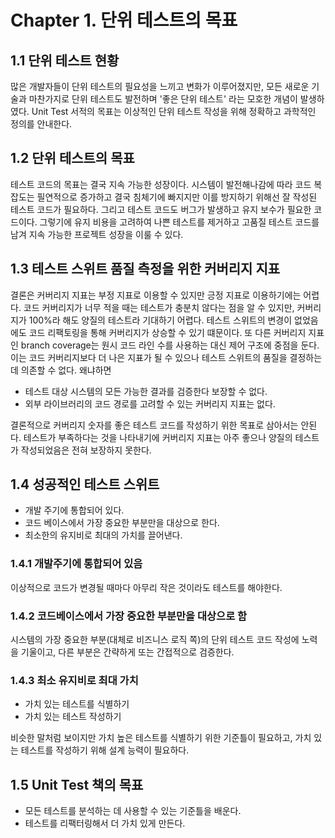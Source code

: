 ﻿# Chapter 1. 단위 테스트의 목표
## 1.1 단위 테스트 현황
많은 개발자들이 단위 테스트의 필요성을 느끼고 변화가 이루어졌지만, 모든 새로운 기술과 마찬가지로 단위 테스트도 발전하며 '좋은 단위 테스트' 라는 모호한 개념이 발생하였다. Unit Test 서적의 목표는 이상적인 단위 테스트 작성을 위해 정확하고 과학적인 정의를 안내한다.

## 1.2 단위 테스트의 목표
테스트 코드의 목표는 결국 지속 가능한 성장이다. 시스템이 발전해나감에 따라 코드 복잡도는 필연적으로 증가하고 결국 침체기에 빠지지만 이를 방지하기 위해선 잘 작성된 테스트 코드가 필요하다. 그리고 테스트 코드도 버그가 발생하고 유지 보수가 필요한 코드이다. 그렇기에 유지 비용을 고려하여 나쁜 테스트를 제거하고 고품질 테스트 코드를 남겨 지속 가능한 프로젝트 성장을 이룰 수 있다.
## 1.3 테스트 스위트 품질 측정을 위한 커버리지 지표
결론은 커버리지 지표는 부정 지표로 이용할 수 있지만 긍정 지표로 이용하기에는 어렵다. 코드 커버리지가 너무 적을 때는 테스트가 충분치 않다는 점을 알 수 있지만, 커버리지가 100%라 해도 양질의 테스트라 기대하기 어렵다. 테스트 스위트의 변경이 없었음에도 코드 리팩토링을 통해 커버리지가 상승할 수 있기 떄문이다. 또 다른 커버리지 지표인 branch coverage는 원시 코드 라인 수를 사용하는 대신 제어 구조에 중점을 둔다. 이는 코드 커버리지보다 더 나은 지표가 될 수 있으나 테스트 스위트의 품질을 결정하는데 의존할 수 없다. 왜냐하면 
- 테스트 대상 시스템의 모든 가능한 결과를 검증한다 보장할 수 없다.
- 외부 라이브러리의 코드 경로를 고려할 수 있는 커버리지 지표는 없다. 

결론적으로 커버리지 숫자를 좋은 테스트 코드를 작성하기 위한 목표로 삼아서는 안된다. 테스트가 부족하다는 것을 나타내기에 커버리지 지표는 아주 좋으나 양질의 테스트가 작성되었음은 전혀 보장하지 못한다.
## 1.4 성공적인 테스트 스위트
- 개발 주기에 통합되어 있다.
- 코드 베이스에서 가장 중요한 부분만을 대상으로 한다.
- 최소한의 유지비로 최대의 가치를 끌어낸다.
### 1.4.1 개발주기에 통합되어 있음
이상적으로 코드가 변경될 때마다 아무리 작은 것이라도 테스트를 해야한다.
### 1.4.2 코드베이스에서 가장 중요한 부분만을 대상으로 함
시스템의 가장 중요한 부분(대체로 비즈니스 로직 쪽)의 단위 테스트 코드 작성에 노력을 기울이고, 다른 부분은 간략하게 또는 간접적으로 검증한다.
### 1.4.3 최소 유지비로 최대 가치
- 가치 있는 테스트를 식별하기
- 가치 있는 테스트 작성하기

비슷한 말처럼 보이지만 가치 높은 테스트를 식별하기 위한 기준틀이 필요하고, 가치 있는 테스트를 작성하기 위해 설계 능력이 필요하다.
## 1.5 Unit Test 책의 목표
- 모든 테스트를 분석하는 데 사용할 수 있는 기준틀을 배운다.
- 테스트를 리팩터링해서 더 가치 있게 만든다.
